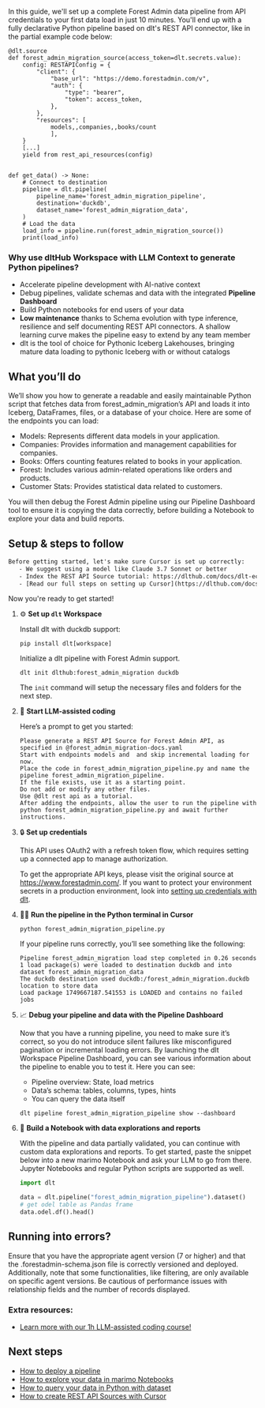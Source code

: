 In this guide, we'll set up a complete Forest Admin data pipeline from API credentials to your first data load in just 10 minutes. You'll end up with a fully declarative Python pipeline based on dlt's REST API connector, like in the partial example code below:

```python-outcome
@dlt.source
def forest_admin_migration_source(access_token=dlt.secrets.value):
    config: RESTAPIConfig = {
        "client": {
            "base_url": "https://demo.forestadmin.com/v",
            "auth": {
                "type": "bearer",
                "token": access_token,
            },
        },
        "resources": [
            models,,companies,,books/count
            ],
    }
    [...]
    yield from rest_api_resources(config)


def get_data() -> None:
    # Connect to destination
    pipeline = dlt.pipeline(
        pipeline_name='forest_admin_migration_pipeline',
        destination='duckdb',
        dataset_name='forest_admin_migration_data', 
    )
    # Load the data
    load_info = pipeline.run(forest_admin_migration_source())
    print(load_info) 
```

### Why use dltHub Workspace with LLM Context to generate Python pipelines?

- Accelerate pipeline development with AI-native context
- Debug pipelines, validate schemas and data with the integrated **Pipeline Dashboard**
- Build Python notebooks for end users of your data
- **Low maintenance** thanks to Schema evolution with type inference, resilience and self documenting REST API connectors. A shallow learning curve makes the pipeline easy to extend by any team member
- dlt is the tool of choice for Pythonic Iceberg Lakehouses, bringing mature data loading to pythonic Iceberg with or without catalogs

## What you’ll do

We’ll show you how to generate a readable and easily maintainable Python script that fetches data from forest_admin_migration’s API and loads it into Iceberg, DataFrames, files, or a database of your choice. Here are some of the endpoints you can load:

- Models: Represents different data models in your application.
- Companies: Provides information and management capabilities for companies.
- Books: Offers counting features related to books in your application.
- Forest: Includes various admin-related operations like orders and products.
- Customer Stats: Provides statistical data related to customers.

You will then debug the Forest Admin pipeline using our Pipeline Dashboard tool to ensure it is copying the data correctly, before building a Notebook to explore your data and build reports.

## Setup & steps to follow

```default
Before getting started, let's make sure Cursor is set up correctly:
   - We suggest using a model like Claude 3.7 Sonnet or better
   - Index the REST API Source tutorial: https://dlthub.com/docs/dlt-ecosystem/verified-sources/rest_api/ and add it to context as **@dlt rest api**
   - [Read our full steps on setting up Cursor](https://dlthub.com/docs/dlt-ecosystem/llm-tooling/cursor-restapi#23-configuring-cursor-with-documentation)
```

Now you're ready to get started!

1. ⚙️ **Set up `dlt` Workspace**
    
    Install dlt with duckdb support:
    ```shell
    pip install dlt[workspace]
    ```

    Initialize a dlt pipeline with Forest Admin support.
    ```shell
    dlt init dlthub:forest_admin_migration duckdb
    ```

    The `init` command will setup the necessary files and folders for the next step.
    
2. 🤠 **Start LLM-assisted coding**
    
    Here’s a prompt to get you started:
    
    ```prompt
    Please generate a REST API Source for Forest Admin API, as specified in @forest_admin_migration-docs.yaml 
    Start with endpoints models and  and skip incremental loading for now. 
    Place the code in forest_admin_migration_pipeline.py and name the pipeline forest_admin_migration_pipeline. 
    If the file exists, use it as a starting point. 
    Do not add or modify any other files. 
    Use @dlt rest api as a tutorial. 
    After adding the endpoints, allow the user to run the pipeline with python forest_admin_migration_pipeline.py and await further instructions.
    ```

    
3. 🔒 **Set up credentials** 
    
    This API uses OAuth2 with a refresh token flow, which requires setting up a connected app to manage authorization.
    
    To get the appropriate API keys, please visit the original source at https://www.forestadmin.com/.
    If you want to protect your environment secrets in a production environment, look into [setting up credentials with dlt](https://dlthub.com/docs/walkthroughs/add_credentials).
    
4. 🏃‍♀️ **Run the pipeline in the Python terminal in Cursor**
    
    ```shell
    python forest_admin_migration_pipeline.py
    ```
    
    If your pipeline runs correctly, you’ll see something like the following:
    
    ```shell
    Pipeline forest_admin_migration load step completed in 0.26 seconds
    1 load package(s) were loaded to destination duckdb and into dataset forest_admin_migration_data
    The duckdb destination used duckdb:/forest_admin_migration.duckdb location to store data
    Load package 1749667187.541553 is LOADED and contains no failed jobs
    ```
    
5. 📈 **Debug your pipeline and data with the Pipeline Dashboard**

    Now that you have a running pipeline, you need to make sure it’s correct, so you do not introduce silent failures like misconfigured pagination or incremental loading errors. By launching the dlt Workspace Pipeline Dashboard, you can see various information about the pipeline to enable you to test it. Here you can see:
    - Pipeline overview: State, load metrics
    - Data’s schema: tables, columns, types, hints
    - You can query the data itself
    
    ```shell
    dlt pipeline forest_admin_migration_pipeline show --dashboard
    ```
    
6. 🐍 **Build a Notebook with data explorations and reports**

    With the pipeline and data partially validated, you can continue with custom data explorations and reports. To get started, paste the snippet below into a new marimo Notebook and ask your LLM to go from there. Jupyter Notebooks and regular Python scripts are supported as well.

    
    ```python
    import dlt

   data = dlt.pipeline("forest_admin_migration_pipeline").dataset()
   # get odel table as Pandas frame
   data.odel.df().head()
    ```

## Running into errors?

Ensure that you have the appropriate agent version (7 or higher) and that the .forestadmin-schema.json file is correctly versioned and deployed. Additionally, note that some functionalities, like filtering, are only available on specific agent versions. Be cautious of performance issues with relationship fields and the number of records displayed.

### Extra resources:

- [Learn more with our 1h LLM-assisted coding course!](https://www.youtube.com/watch?v=GGid70rnJuM)

## Next steps

- [How to deploy a pipeline](https://dlthub.com/docs/walkthroughs/deploy-a-pipeline)
- [How to explore your data in marimo Notebooks](https://dlthub.com/docs/general-usage/dataset-access/marimo)
- [How to query your data in Python with dataset](https://dlthub.com/docs/general-usage/dataset-access/dataset)
- [How to create REST API Sources with Cursor](https://dlthub.com/docs/dlt-ecosystem/llm-tooling/cursor-restapi)